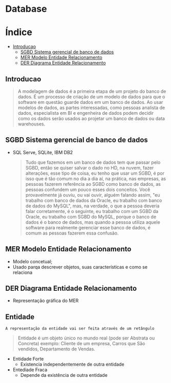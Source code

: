 # Database

# Índice
- [Introducao](#introducao)
    - [SGBD Sistema gerencial de banco de dados](#sgbd-sistema-gerencial-de-banco-de-dados)
    - [MER Modelo Entidade Relacionamento](#mer-modelo-entidade-relacionamento)
    - [DER Diagrama Entidade Relacionamento](#der-diagrama-entidade-relacionamento)

## Introducao
> A modelagem de dados é a primeira etapa de um projeto do banco de dados. É um processo de criação de um modelo de dados para que o software em questão guarde dados em um banco de dados. Ao usar modelos de dados, as partes interessadas, como pessoas analista de dados, especialista em BI e engenheira de dados podem decidir como os dados serão usados ao projetar um banco de dados ou data warehouses.
## SGBD Sistema gerencial de banco de dados
  - SQL Serve, SQLite, IBM DB2
    >Tudo que fazemos em um banco de dados tem que passar pelo SGBD, então se quiser salvar o dado no HD, na nuvem, fazer alterações, esse tipo de coisa, eu tenho que usar um SGBD, é por isso que é tão comum no dia a dia aí, na prática, nas empresas, as pessoas fazerem referência ao SGBD como banco de dados, as pessoas confundem um pouco esses dois conceitos.
    Você provavelmente já ouviu, ou vai ouvir, alguém falando assim, "eu trabalho com banco de dados da Oracle, eu trabalho com banco de dados do MySQL", mas, na verdade, o que a pessoa deveria falar corretamente, é o seguinte, eu trabalho com um SGBD da Oracle, eu trabalho com SGBD do MySQL, porque o banco de dados é o banco de dados, mas quando a pessoa utiliza aquele software para realmente gerenciar esse banco de dados, é comum as pessoas fazerem essa confusão.
## MER Modelo Entidade Relacionamento
  - Modelo concetual;
  - Usado parqa descrever objetos, suas características e como  se relaciona
## DER Diagrama Entidade Relacionamento
  - Representação gráfica do MER

## Entidade 

    A representação da entidade vai ser feita através de um retângulo
    
> Entidade é um objeto único no mundo real (pode ser Abstrata ou Concreta) exemplo: Cliente de um empresa, Carros que São vendidos, Departamento de Vendas.
 
 - Entidade Forte
    - Existencia independentemente de outra entidade
 - Entediade Fraca
    - Depende da existência de outra entidade    

